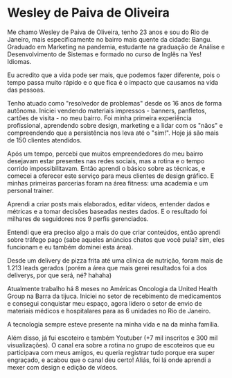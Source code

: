 # Wesley de Paiva de Oliveira 

<p>
  
  Me chamo Wesley de Paiva de Oliveira, tenho 23 anos e sou do Rio de Janeiro, mais especificamente no bairro mais quente da cidade: Bangu. Graduado em Marketing na pandemia, estudante na graduação de Análise e Desenvolvimento de Sistemas e formado no curso de Inglês na Yes! Idiomas.

Eu acredito que a vida pode ser mais, que podemos fazer diferente, pois o tempo passa muito rápido e o que fica é o impacto que causamos na vida das pessoas.

Tenho atuado como "resolvedor de problemas" desde os 16 anos de forma autônoma. Iniciei vendendo materiais impressos - banners, panfletos, cartões de visita - no meu bairro. Foi minha primeira experiência profissional, aprendendo sobre design, marketing e a lidar com os "nãos" e compreendendo que a persistência nos leva até o "sim!". Hoje já são mais de 150 clientes atendidos.

Após um tempo, percebi que muitos empreendedores do meu bairro desejavam estar presentes nas redes sociais, mas a rotina e o tempo corrido impossibilitavam. Então aprendi o básico sobre as técnicas, e comecei a oferecer este serviço para meus clientes de design gráfico. E minhas primeiras parcerias foram na área fitness: uma academia e um personal trainer.

Aprendi a criar posts mais elaborados, editar vídeos, entender dados e métricas e a tomar decisões baseadas nestes dados. E o resultado foi milhares de seguidores nos 9 perfis gerenciados.

Entendi que era preciso algo a mais do que criar conteúdos, então aprendi sobre tráfego pago (sabe aqueles anúncios chatos que você pula? sim, eles funcionam e eu também dominei esta área).

Desde um delivery de pizza frita até uma clínica de nutrição, foram mais de 1.213 leads gerados (porém a área que mais gerei resultados foi a dos deliverys, por que será, né? hahaha)

Atualmente trabalho há 8 meses no Américas Oncologia da United Health Group na Barra da tijuca. Iniciei no setor de recebimento de medicamentos e consegui conquistar meu espaço, agora lidero o setor de envio de materiais médicos e hospitalares para as 6 unidades no Rio de Janeiro.

A tecnologia sempre esteve presente na minha vida e na da minha família.

Além disso, já fui escoteiro e também Youtuber (+7 mil inscritos e 300 mil visualizações). O canal era sobre a rotina no grupo de escoteiros que eu participava com meus amigos, eu queria registrar tudo porque era super engraçado, e acabou que o canal deu certo! Aliás, foi lá onde aprendi a mexer com design e edição de vídeos.
  
 </p>
